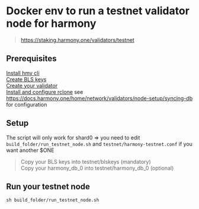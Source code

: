 # Docker env to run a testnet validator node for harmony

> https://staking.harmony.one/validators/testnet  

## Prerequisites

[Install hmy cli](https://docs.harmony.one/home/network/validators/node-setup/hmy-cli-download)  
[Create BLS keys](https://docs.harmony.one/home/network/validators/node-setup/generating-a-bls-key)  
[Create your validator](https://docs.harmony.one/home/network/validators/creating-a-validator)  
[Install and configure rclone](https://rclone.org/) see https://docs.harmony.one/home/network/validators/node-setup/syncing-db for configuration  

## Setup

The script will only work for shard0 => you need to edit `build_folder/run_testnet_node.sh` and `testnet/harmony-testnet.conf` if you want another $ONE  

> Copy your BLS keys into testnet/blskeys (mandatory)  
> Copy your harmony_db_0 into testnet/harmony_db_0 (optional)  

## Run your testnet node

`sh build_folder/run_testnet_node.sh`
